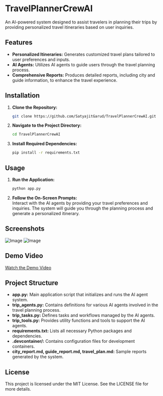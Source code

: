
# TravelPlannerCrewAI

An AI-powered system designed to assist travelers in planning their trips by providing personalized travel itineraries based on user inquiries.

## Features

- **Personalized Itineraries:** Generates customized travel plans tailored to user preferences and inputs.
- **AI Agents:** Utilizes AI agents to guide users through the travel planning process.
- **Comprehensive Reports:** Produces detailed reports, including city and guide information, to enhance the travel experience.

## Installation

1. **Clone the Repository:**  
   ```bash
   git clone https://github.com/SatyajitGarud/TravelPlannerCrewAI.git
   ```  

2. **Navigate to the Project Directory:**  
   ```bash
   cd TravelPlannerCrewAI
   ```  

3. **Install Required Dependencies:**  
   ```bash
   pip install -r requirements.txt
   ```  

## Usage

1. **Run the Application:**  
   ```bash
   python app.py
   ```  
2. **Follow the On-Screen Prompts:**  
   Interact with the AI agents by providing your travel preferences and inquiries. The system will guide you through the planning process and generate a personalized itinerary.

## Screenshots
![Image](https://github.com/user-attachments/assets/a093901b-89c4-4513-b2b8-d912b77cccdc)
![Image](https://github.com/user-attachments/assets/c61d6bd5-58ec-4675-9a4c-0c0c4378782e)

## Demo Video  
[Watch the Demo Video](https://www.youtube.com/watch?v=dZ4BE7I4nW4)


## Project Structure

- **app.py:** Main application script that initializes and runs the AI agent system.
- **trip_agents.py:** Contains definitions for various AI agents involved in the travel planning process.
- **trip_tasks.py:** Defines tasks and workflows managed by the AI agents.
- **trip_tools.py:** Provides utility functions and tools to support the AI agents.
- **requirements.txt:** Lists all necessary Python packages and dependencies.
- **.devcontainer/:** Contains configuration files for development containers.
- **city_report.md, guide_report.md, travel_plan.md:** Sample reports generated by the system.

## License

This project is licensed under the MIT License. See the LICENSE file for more details.

